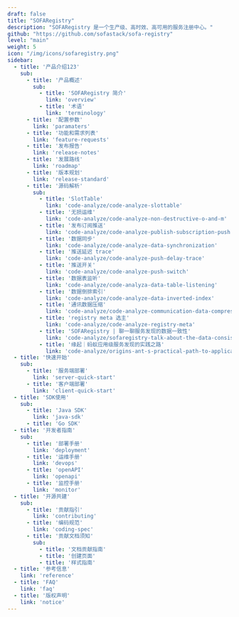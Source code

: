 ```yaml
---
draft: false
title: "SOFARegistry"
description: "SOFARegistry 是一个生产级、高时效、高可用的服务注册中心。"
github: "https://github.com/sofastack/sofa-registry"
level: "main"
weight: 5
icon: "/img/icons/sofaregistry.png"
sidebar:
  - title: '产品介绍123'
    sub:
      - title: '产品概述'
        sub:
          - title: 'SOFARegistry 简介'
            link: 'overview'
          - title: '术语'
            link: 'terminology'
      - title: '配置参数'
        link: 'paramaters'
      - title: '功能和需求列表'   
        link: 'feature-requests'
      - title: '发布报告'  
        link: 'release-notes'
      - title: '发展路线'
        link: 'roadmap'
      - title: '版本规划'
        link: 'release-standard'
      - title: '源码解析'
        sub:
          - title: 'SlotTable'
            link: 'code-analyze/code-analyze-slottable' 
          - title: '无损运维'
            link: 'code-analyze/code-analyze-non-destructive-o-and-m' 
          - title: '发布订阅推送'
            link: 'code-analyze/code-analyze-publish-subscription-push' 
          - title: '数据同步'
            link: 'code-analyze/code-analyze-data-synchronization' 
          - title: '推送延迟 trace'
            link: 'code-analyze/code-analyze-push-delay-trace'
          - title: '推送开关'
            link: 'code-analyze/code-analyze-push-switch' 
          - title: '数据表监听'
            link: 'code-analyze/code-analyza-data-table-listening'
          - title: '数据倒排索引'
            link: 'code-analyze/code-analyze-data-inverted-index'
          - title: '通讯数据压缩'
            link: 'code-analyze/code-analyze-communication-data-compression' 
          - title: 'registry meta 选主'
            link: 'code-analyze/code-analyze-registry-meta'  
          - title: 'SOFARegistry | 聊一聊服务发现的数据一致性'
            link: 'code-analyze/sofaregistry-talk-about-the-data-consistency-of-service-discovery' 
          - title: '缘起｜蚂蚁应用级服务发现的实践之路'
            link: 'code-analyze/origins-ant-s-practical-path-to-application-level-service-discovery' 
  - title: '快速开始'
    sub:
      - title: '服务端部署'
        link: 'server-quick-start'
      - title: '客户端部署'
        link: 'client-quick-start'
  - title: 'SDK使用'
    sub:
      - title: 'Java SDK'
        link: 'java-sdk'
      - title: 'Go SDK'
  - title: '开发者指南'
    sub:
      - title: '部署手册'
        link: 'deployment'
      - title: '运维手册'
        link: 'devops'
      - title: 'openAPI'
        link: 'openapi'
      - title: '监控手册'      
        link: 'monitor'
  - title: '开源共建'
    sub:
      - title: '贡献指引'  
        link: 'contributing'
      - title: '编码规范'
        link: 'coding-spec'
      - title: '贡献文档须知'
        sub:
          - title: '文档贡献指南'
          - title: '创建页面'
          - title: '样式指南'
  - title: '参考信息'
    link: 'reference'
  - title: 'FAQ'
    link: 'faq'
  - title: '版权声明'
    link: 'notice'
---
```

